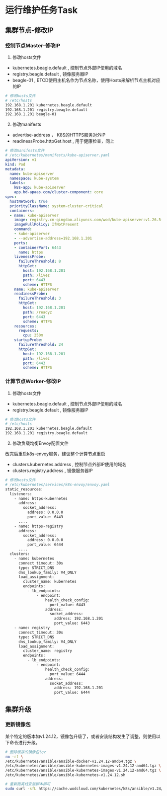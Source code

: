# 运行维护任务Task

## 集群节点-修改IP

### 控制节点Master-修改IP

1. 修改hosts文件

- kubernetes.beagle.default , 控制节点外部IP使用的域名
- registry.beagle.default , 镜像服务器IP
- beagle-01 , ETCD使用主机名作为节点名称，使用Hosts来解析节点主机对应的IP

```bash
# 修改hosts文件
# /etc/hosts
192.168.1.201 kubernetes.beagle.default
192.168.1.201 registry.beagle.default
192.168.1.201 beagle-01
```

2. 修改manifests

- advertise-address ， K8S的HTTPS服务对外IP
- readinessProbe.httpGet.host , 用于健康检查，同上

```yaml
# 修改manifests文件
# /etc/kubernetes/manifests/kube-apiserver.yaml
apiVersion: v1
kind: Pod
metadata:
  name: kube-apiserver
  namespace: kube-system
  labels:
    k8s-app: kube-apiserver 
    app.bd-apaas.com/cluster-component: core
spec:
  hostNetwork: true
  priorityClassName: system-cluster-critical
  containers:
  - name: kube-apiserver
    image: registry.cn-qingdao.aliyuncs.com/wod/kube-apiserver:v1.26.5-beagle
    imagePullPolicy: IfNotPresent
    command:
    - kube-apiserver
    - --advertise-address=192.168.1.201
    ports:
    - containerPort: 6443
      name: https
    livenessProbe:
      failureThreshold: 8
      httpGet:
        host: 192.168.1.201
        path: /livez
        port: 6443
        scheme: HTTPS
    name: kube-apiserver
    readinessProbe:
      failureThreshold: 3
      httpGet:
        host: 192.168.1.201
        path: /readyz
        port: 6443
        scheme: HTTPS
    resources:
      requests:
        cpu: 250m
    startupProbe:
      failureThreshold: 24
      httpGet:
        host: 192.168.1.201
        path: /livez
        port: 6443
        scheme: HTTPS
```

### 计算节点Worker-修改IP

1. 修改hosts文件

- kubernetes.beagle.default , 控制节点外部IP使用的域名
- registry.beagle.default , 镜像服务器IP

```bash
# 修改hosts文件
# /etc/hosts
192.168.1.201 kubernetes.beagle.default
192.168.1.201 registry.beagle.default
```

2. 修改负载均衡Envoy配置文件

改完后重启k8s-envoy服务，建议整个计算节点重启

- clusters.kubernetes.address , 控制节点外部IP使用的域名
- clusters.registry.address , 镜像服务器IP

```bash
# 修改hosts文件
# /etc/kubernetes/services/k8s-envoy/envoy.yaml
static_resources:
  listeners:
    - name: https-kubernetes
      address:
        socket_address:
          address: 0.0.0.0
          port_value: 6443
      ....
    - name: https-registry
      address:
        socket_address:
          address: 0.0.0.0
          port_value: 6444
      ....
  clusters:
    - name: kubernetes
      connect_timeout: 30s
      type: STRICT_DNS
      dns_lookup_family: V4_ONLY
      load_assignment:
        cluster_name: kubernetes
        endpoints:
          - lb_endpoints:
              - endpoint:
                  health_check_config:
                    port_value: 6443
                  address:
                    socket_address:
                      address: 192.168.1.201
                      port_value: 6443
    - name: registry
      connect_timeout: 30s
      type: STRICT_DNS
      dns_lookup_family: V4_ONLY
      load_assignment:
        cluster_name: registry
        endpoints:
          - lb_endpoints:
              - endpoint:
                  health_check_config:
                    port_value: 6444
                  address:
                    socket_address:
                      address: 192.168.1.201
                      port_value: 6444
```

## 集群升级

### 更新镜像包

某个特定的版本如v1.24.12，镜像包升级了，或者安装结构发生了调整，则使用以下命令进行升级。

```bash
# 删除缓存的镜像包tgz
rm -rf \
/etc/kubernetes/ansible/ansible-docker-v1.24.12-amd64.tgz \
/etc/kubernetes/ansible/ansible-kubernetes-images-v1.24.12-amd64.tgz \
/etc/kubernetes/ansible/ansible-kubernetes-images-v1.24.12-amd64.tgz \
/etc/kubernetes/ansible/ansible-kubernetes-v1.24.12.sh

# 重新跑离线安装脚本即可
sudo curl -sfL https://cache.wodcloud.com/kubernetes/k8s/ansible/v1.24/amd64/ansible-kubernetes-v1.24.12.sh | sh -
```
